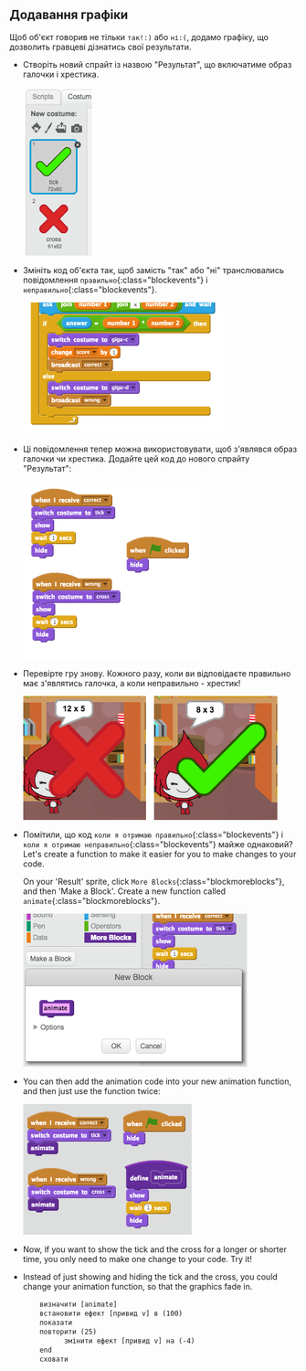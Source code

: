 ## Додавання графіки

Щоб об'єкт говорив не тільки `так!:)` або `ні:(`, додамо графіку, що дозволить гравцеві дізнатись свої результати.

+ Створіть новий спрайт із назвою "Результат", що включатиме образ галочки і хрестика.
    
    ![знімок екрану](images/brain-result.png)

+ Змініть код об'єкта так, щоб замість "так" або "ні" транслювались повідомлення `правильно`{:class="blockevents"} і `неправильно`{:class="blockevents"}.
    
    ![знімок екрану](images/brain-broadcast-answer.png)

+ Ці повідомлення тепер можна використовувати, щоб з'являвся образ галочки чи хрестика. Додайте цей код до нового спрайту "Результат":
    
    ![знімок екрану](images/brain-show-answer.png)

+ Перевірте гру знову. Кожного разу, коли ви відповідаєте правильно має з'являтись галочка, а коли неправильно - хрестик!
    
    ![знімок екрану](images/brain-test-answer.png)

+ Помітили, що код `коли я отримаю правильно`{:class="blockevents"} і `коли я отримаю неправильно`{:class="blockevents"} майже однаковий? Let's create a function to make it easier for you to make changes to your code.
    
    On your 'Result' sprite, click `More Blocks`{:class="blockmoreblocks"}, and then 'Make a Block'. Create a new function called `animate`{:class="blockmoreblocks"}.
    
    ![знімок екрану](images/brain-animate-function.png)

+ You can then add the animation code into your new animation function, and then just use the function twice:
    
    ![знімок екрану](images/brain-use-function.png)

+ Now, if you want to show the tick and the cross for a longer or shorter time, you only need to make one change to your code. Try it!

+ Instead of just showing and hiding the tick and the cross, you could change your animation function, so that the graphics fade in.
    
    ```blocks
        визначити [animate]
        встановити ефект [привид v] в (100)
        показати
        повторити (25) 
              змінити ефект [привид v] на (-4)
        end
        сховати
    ```